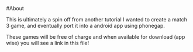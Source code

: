 #About 

This is ultimately a spin off from another tutorial I wanted to create a match 3 game, and eventually port it into a android app using phonegap. 

These games will be free of charge and when available for download (app wise) you will see a link in this file!
